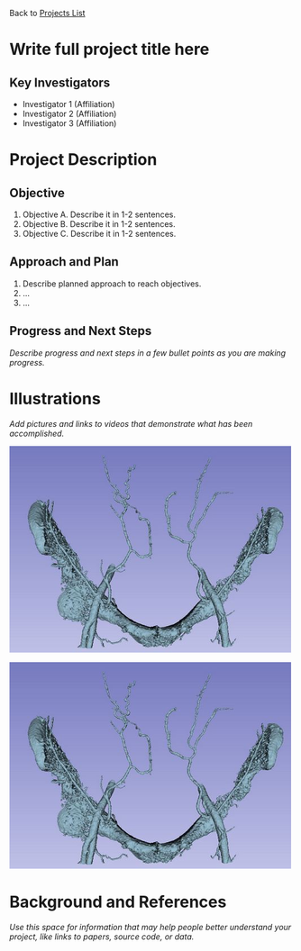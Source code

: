Back to [Projects List](../../README.md#ProjectsList)

# Write full project title here

## Key Investigators

- Investigator 1 (Affiliation)
- Investigator 2 (Affiliation)
- Investigator 3 (Affiliation)

# Project Description

## Objective

1. Objective A. Describe it in 1-2 sentences.
1. Objective B. Describe it in 1-2 sentences.
1. Objective C. Describe it in 1-2 sentences.

## Approach and Plan

1. Describe planned approach to reach objectives.
1. ...
1. ...

## Progress and Next Steps

*Describe progress and next steps in a few bullet points as you are making progress.*

# Illustrations

*Add pictures and links to videos that demonstrate what has been accomplished.*

![Description of picture](Example2.jpg)

![Some more images](Example2.jpg)

# Background and References

*Use this space for information that may help people better understand your project, like links to papers, source code, or data.*
